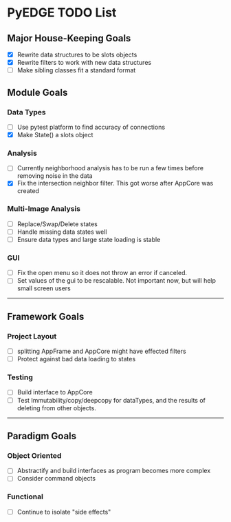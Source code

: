 # PyEDGE TODO List

## Major House-Keeping Goals
- [x] Rewrite data structures to be slots objects
- [x] Rewrite filters to work with new data structures
- [ ] Make sibling classes fit a standard format

## Module Goals
### Data Types
- [ ] Use pytest platform to find accuracy of connections
- [x] Make State() a slots object

### Analysis
- [ ] Currently neighborhood analysis has to be run a few times before removing noise in the data
- [x] Fix the intersection neighbor filter. This got worse after AppCore was created

### Multi-Image Analysis
- [ ] Replace/Swap/Delete states
- [ ] Handle missing data states well
- [ ] Ensure data types and large state loading is stable

### GUI
- [ ] Fix the open menu so it does not throw an error if canceled.
- [ ] Set values of the gui to be rescalable. Not important now, but will help small screen users

- - -

## Framework Goals
### Project Layout
- [ ] splitting AppFrame and AppCore might have effected filters
- [ ] Protect against bad data loading to states

### Testing
- [ ] Build interface to AppCore
- [ ] Test Immutability/copy/deepcopy for dataTypes, and the results of deleting from other objects.

- - -

## Paradigm Goals
### Object Oriented
- [ ] Abstractify and build interfaces as program becomes more complex
- [ ] Consider command objects

### Functional
- [ ] Continue to isolate "side effects"